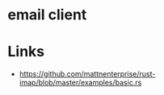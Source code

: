 # email client

# Links
- https://github.com/mattnenterprise/rust-imap/blob/master/examples/basic.rs
